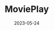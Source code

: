 ---
title: MoviePlay
githubUrl: https://github.com/matfire/movieplay
productionUrl: https://movieplay.nirah.tech
summary: Create and share the favourite viewing order of your movies
image: ./images/movieplay_img.webp
date: 2023-05-24
epitech: false
stack:
- typescript
- react
---